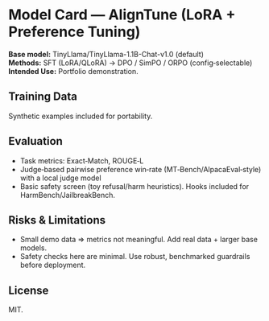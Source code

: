 # Model Card — AlignTune (LoRA + Preference Tuning)

**Base model:** TinyLlama/TinyLlama-1.1B-Chat-v1.0 (default)  
**Methods:** SFT (LoRA/QLoRA) → DPO / SimPO / ORPO (config‑selectable)  
**Intended Use:** Portfolio demonstration.

## Training Data
Synthetic examples included for portability. 

## Evaluation
- Task metrics: Exact‑Match, ROUGE‑L
- Judge‑based pairwise preference win‑rate (MT‑Bench/AlpacaEval‑style) with a local judge model
- Basic safety screen (toy refusal/harm heuristics). Hooks included for HarmBench/JailbreakBench.

## Risks & Limitations
- Small demo data ⇒ metrics not meaningful. Add real data + larger base models.
- Safety checks here are minimal. Use robust, benchmarked guardrails before deployment.

## License
MIT.

